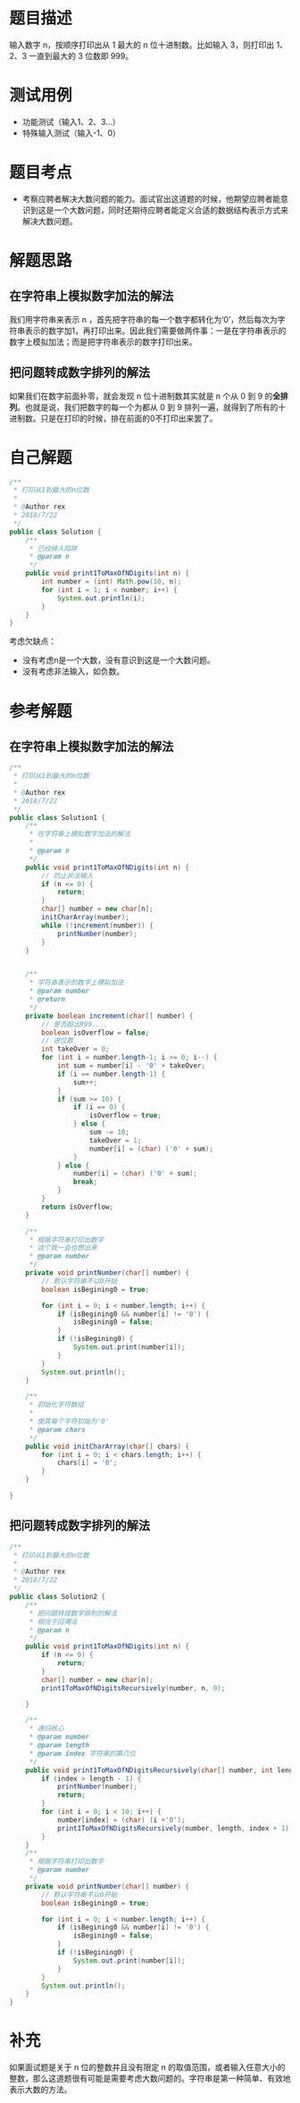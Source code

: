 # 题目描述
输入数字 n，按顺序打印出从 1 最大的 n 位十进制数。比如输入 3，则打印出 1、2、3 一直到最大的 3 位数即 999。
# 测试用例
* 功能测试（输入1、2、3...）
* 特殊输入测试（输入-1、0）

# 题目考点
* 考察应聘者解决大数问题的能力。面试官出这道题的时候，他期望应聘者能意识到这是一个大数问题，同时还期待应聘者能定义合适的数据结构表示方式来解决大数问题。

# 解题思路
## 在字符串上模拟数字加法的解法
我们用字符串来表示 n ，首先把字符串的每一个数字都转化为‘0’，然后每次为字符串表示的数字加1，再打印出来。因此我们需要做两件事：一是在字符串表示的数字上模拟加法；而是把字符串表示的数字打印出来。
## 把问题转成数字排列的解法
如果我们在数字前面补零，就会发现 n 位十进制数其实就是 n 个从 0 到 9 的**全排列**。也就是说，我们把数字的每一个为都从 0 到 9 排列一遍，就得到了所有的十进制数。只是在打印的时候，排在前面的0不打印出来罢了。
# 自己解题
```Java
/**
 * 打印从1到最大的n位数
 *
 * @Author rex
 * 2018/7/22
 */
public class Solution {
    /**
     * 已经掉入陷阱
     * @param n
     */
    public void print1ToMaxOfNDigits(int n) {
        int number = (int) Math.pow(10, n);
        for (int i = 1; i < number; i++) {
            System.out.println(i);
        }
    }
}
```
考虑欠缺点：

* 没有考虑n是一个大数，没有意识到这是一个大数问题。
* 没有考虑非法输入，如负数。

# 参考解题
## 在字符串上模拟数字加法的解法
```Java
/**
 * 打印从1到最大的n位数
 *
 * @Author rex
 * 2018/7/22
 */
public class Solution1 {
    /**
     * 在字符串上模拟数字加法的解法
     *
     * @param n
     */
    public void print1ToMaxOfNDigits(int n) {
        // 防止非法输入
        if (n <= 0) {
            return;
        }
        char[] number = new char[n];
        initCharArray(number);
        while (!increment(number)) {
            printNumber(number);
        }
    }


    /**
     * 字符串表示的数字上模拟加法
     * @param number
     * @return
     */
    private boolean increment(char[] number) {
        // 是否超出999....
        boolean isOverflow = false;
        // 进位数
        int takeOver = 0;
        for (int i = number.length-1; i >= 0; i--) {
            int sum = number[i] - '0' + takeOver;
            if (i == number.length-1) {
                sum++;
            }
            if (sum >= 10) {
                if (i == 0) {
                    isOverflow = true;
                } else {
                    sum -= 10;
                    takeOver = 1;
                    number[i] = (char) ('0' + sum);
                }
            } else {
                number[i] = (char) ('0' + sum);
                break;
            }
        }
        return isOverflow;
    }

    /**
     * 根据字符串打印出数字
     * 这个我一会也想出来
     * @param number
     */
    private void printNumber(char[] number) {
        // 默认字符串不以0开始
        boolean isBegining0 = true;

        for (int i = 0; i < number.length; i++) {
            if (isBegining0 && number[i] != '0') {
                isBegining0 = false;
            }
            if (!isBegining0) {
                System.out.print(number[i]);
            }
        }
        System.out.println();
    }

    /**
     * 初始化字符数组
     *
     * 使其每个字符初始为'0'
     * @param chars
     */
    public void initCharArray(char[] chars) {
        for (int i = 0; i < chars.length; i++) {
            chars[i] = '0';
        }
    }

}
```
## 把问题转成数字排列的解法
```Java
/**
 * 打印从1到最大的n位数
 *
 * @Author rex
 * 2018/7/22
 */
public class Solution2 {
    /**
     * 把问题转成数字排列的解法
     * 相当于回溯法
     * @param n
     */
    public void print1ToMaxOfNDigits(int n) {
        if (n <= 0) {
            return;
        }
        char[] number = new char[n];
        print1ToMaxOfNDigitsRecursively(number, n, 0);

    }

    /**
     * 递归核心
     * @param number
     * @param length
     * @param index 字符串的第几位
     */
    public void print1ToMaxOfNDigitsRecursively(char[] number, int length, int index) {
        if (index > length - 1) {
            printNumber(number);
            return;
        }
        for (int i = 0; i < 10; i++) {
            number[index] = (char) (i +'0');
            print1ToMaxOfNDigitsRecursively(number, length, index + 1);
        }
    }
    /**
     * 根据字符串打印出数字
     * @param number
     */
    private void printNumber(char[] number) {
        // 默认字符串不以0开始
        boolean isBegining0 = true;

        for (int i = 0; i < number.length; i++) {
            if (isBegining0 && number[i] != '0') {
                isBegining0 = false;
            }
            if (!isBegining0) {
                System.out.print(number[i]);
            }
        }
        System.out.println();
    }
}
```

# 补充
如果面试题是关于 n 位的整数并且没有限定 n 的取值范围，或者输入任意大小的整数，那么这道题很有可能是需要考虑大数问题的。字符串是第一种简单、有效地表示大数的方法。
